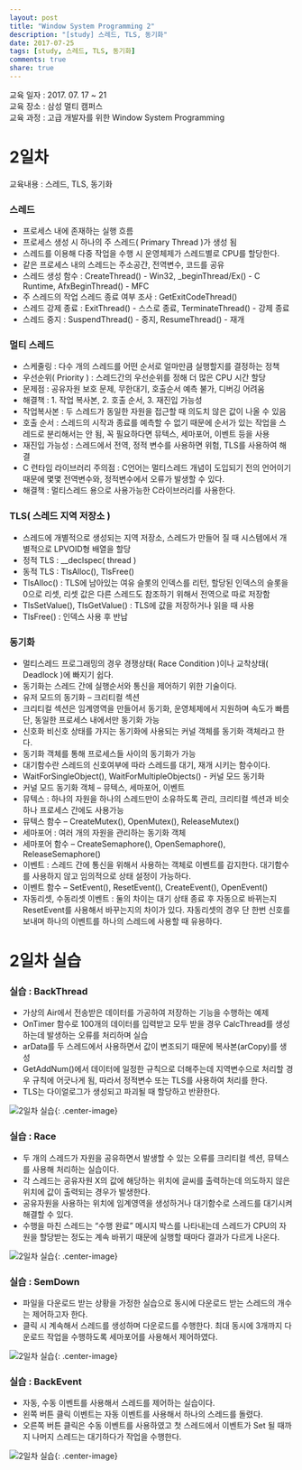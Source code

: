 ```yaml
---
layout: post
title: "Window System Programming 2"
description: "[study] 스레드, TLS, 동기화"
date: 2017-07-25
tags: [study, 스레드, TLS, 동기화]
comments: true
share: true
---
```


교육 일자 : 2017. 07. 17 ~ 21  
교육 장소 : 삼성 멀티 캠퍼스  
교육 과정 : 고급 개발자를 위한 Window System Programming  

# 2일차

교육내용 : 스레드, TLS, 동기화

### 스레드
 - 프로세스 내에 존재하는 실행 흐름
 - 프로세스 생성 시 하나의 주 스레드( Primary Thread )가 생성 됨
 - 스레드를 이용해 다중 작업을 수행 시 운영체제가 스레드별로 CPU를 할당한다.
 - 같은 프로세스 내의 스레드는 주소공간, 전역변수, 코드를 공유
 - 스레드 생성 함수 : CreateThread() - Win32, \_beginThread/Ex() - C Runtime, AfxBeginThread() - MFC  
 - 주 스레드의 작업 스레드 종료 여부 조사 : GetExitCodeThread()
 - 스레드 강제 종료 : ExitThread() - 스스로 종료, TerminateThread() - 강제 종료
 - 스레드 중지 : SuspendThread() - 중지, ResumeThread() - 재개

### 멀티 스레드
 - 스케줄링 : 다수 개의 스레드를 어떤 순서로 얼마만큼 실행할지를 결정하는 정책
 - 우선순위( Priority ) : 스레드간의 우선순위를 정해 더 많은 CPU 시간 할당
 - 문제점 : 공유자원 보호 문제, 무한대기, 호출순서 예측 불가, 디버깅 어려움
 - 해결책 : 1. 작업 복사본, 2. 호출 순서, 3. 재진입 가능성
 - 작업복사본 : 두 스레드가 동일한 자원을 접근할 때 의도치 않은 값이 나올 수 있음
 - 호출 순서 : 스레드의 시작과 종료를 예측할 수 없기 때문에 순서가 있는 작업을 스레드로 분리해서는 안 됨, 꼭 필요하다면 뮤텍스, 세마포어, 이벤트 등을 사용
 - 재진입 가능성 : 스레드에서 전역, 정적 변수를 사용하면 위험, TLS를 사용하여 해결
 - C 런타임 라이브러리 주의점 : C언어는 멀티스레드 개념이 도입되기 전의 언어이기 때문에 몇몇 전역변수와, 정적변수에서 오류가 발생할 수 있다.
 - 해결책 : 멀티스레드 용으로 사용가능한 C라이브러리를 사용한다.

### TLS( 스레드 지역 저장소 )
 - 스레드에 개별적으로 생성되는 지역 저장소, 스레드가 만들어 질 때 시스템에서 개별적으로 LPVOID형 배열을 할당
 - 정적 TLS : \__declspec( thread )
 - 동적 TLS : TlsAlloc(), TlsFree()
 - TlsAlloc() : TLS에 남아있는 여유 슬롯의 인덱스를 리턴, 할당된 인덱스의 슬롯을 0으로 리셋, 리셋 값은 다른 스레드도 참조하기 위해서 전역으로 따로 저장함
 - TlsSetValue(), TlsGetValue() : TLS에 값을 저장하거나 읽을 때 사용
 - TlsFree() : 인덱스 사용 후 반납

### 동기화
 - 멀티스레드 프로그래밍의 경우 경쟁상태( Race Condition )이나 교착상태( Deadlock )에 빠지기 쉽다.
 - 동기화는 스레드 간에 실행순서와 통신을 제어하기 위한 기술이다.
 - 유저 모드의 동기화 – 크리티컬 섹션
 - 크리티컬 섹션은 임계영역을 만들어서 동기화, 운영체제에서 지원하며 속도가 빠름 단, 동일한 프로세스 내에서만 동기화 가능
 - 신호화 비신호 상태를 가지는 동기화에 사용되는 커널 객체를 동기화 객체라고 한다.
 - 동기화 객체를 통해 프로세스들 사이의 동기화가 가능
 - 대기함수란 스레드의 신호여부에 따라 스레드를 대기, 재개 시키는 함수이다.
 - WaitForSingleObject(), WaitForMultipleObjects() - 커널 모드 동기화
 - 커널 모드 동기화 객체 – 뮤텍스, 세마포어, 이벤트
 - 뮤텍스 : 하나의 자원을 하나의 스레드만이 소유하도록 관리, 크리티컬 섹션과 비슷하나 프로세스 간에도 사용가능
 - 뮤텍스 함수 – CreateMutex(), OpenMutex(), ReleaseMutex()
 - 세마포어 : 여러 개의 자원을 관리하는 동기화 객체
 - 세마포어 함수 – CreateSemaphore(), OpenSemaphore(), ReleaseSemaphore()
 - 이벤트 : 스레드 간에 통신을 위해서 사용하는 객체로 이벤트를 감지한다. 대기함수를 사용하지 않고 임의적으로 상태 설정이 가능하다.
 - 이벤트 함수 – SetEvent(), ResetEvent(), CreateEvent(), OpenEvent()
 - 자동리셋, 수동리셋 이벤트 : 둘의 차이는 대기 상태 종료 후 자동으로 바뀌는지 ResetEvent를 사용해서 바꾸는지의 차이가 있다. 자동리셋의 경우 단 한번 신호를 보내며 하나의 이벤트를 하나의 스레드에 사용할 때 유용하다.

# 2일차 실습

### 실습 : BackThread
 - 가상의 Air에서 전송받은 데이터를 가공하여 저장하는 기능을 수행하는 예제
 - OnTimer 함수로 100개의 데이터를 입력받고 모두 받을 경우 CalcThread를 생성하는데 발생하는 오류를 처리하며 실습
 - arData를 두 스레드에서 사용하면서 값이 변조되기 때문에 복사본(arCopy)를 생성
 - GetAddNum()에서 데이터에 일정한 규칙으로 더해주는데 지역변수으로 처리할 경우 규칙에 어긋나게 됨, 따라서 정적변수 또는 TLS를 사용하여 처리를 한다.
 - TLS는 다이얼로그가 생성되고 파괴될 때 할당하고 반환한다.

![2일차 실습]({{site.url}}/img/Window/Day2_1.png){: .center-image}  
<script src="https://gist.github.com/rlarlgns/2e9e9d781dc7c46ebee606b6fb1fecd1.js"></script>  

### 실습 : Race
 - 두 개의 스레드가 자원을 공유하면서 발생할 수 있는 오류를 크리티컬 섹션, 뮤텍스를 사용해 처리하는 실습이다.
 - 각 스레드는 공유자원 X의 값에 해당하는 위치에 글씨를 출력하는데 의도하지 않은 위치에 값이 출력되는 경우가 발생한다.
 - 공유자원을 사용하는 위치에 임계영역을 생성하거나 대기함수로 스레드를 대기시켜 해결할 수 있다.
 - 수행을 마친 스레드는 “수행 완료” 메시지 박스를 나타내는데 스레드가 CPU의 자원을 할당받는 정도는 계속 바뀌기 때문에 실행할 때마다 결과가 다르게 나온다.

![2일차 실습]({{site.url}}/img/Window/Day2_2.png){: .center-image}  
<script src="https://gist.github.com/rlarlgns/9ab1aa32695461d26041316e897f9e77.js"></script>

### 실습 : SemDown
 - 파일을 다운로드 받는 상황을 가정한 실습으로 동시에 다운로드 받는 스레드의 개수는 제어하고자 한다.
 - 클릭 시 계속해서 스레드를 생성하며 다운로드를 수행한다. 최대 동시에 3개까지 다운로드 작업을 수행하도록 세마포어를 사용해서 제어하였다.

![2일차 실습]({{site.url}}/img/Window/Day2_3.png){: .center-image}  
<script src="https://gist.github.com/rlarlgns/664d18e4d95b56bae8f8d75488e77b19.js"></script>  

### 실습 : BackEvent
 - 자동, 수동 이벤트를 사용해서 스레드를 제어하는 실습이다.
 - 왼쪽 버튼 클릭 이벤트는 자동 이벤트를 사용해서 하나의 스레드를 돌렸다.
 - 오른쪽 버튼 클릭은 수동 이벤트를 사용하였고 첫 스레드에서 이벤트가 Set 될 때까지 나머지 스레드는 대기하다가 작업을 수행한다.

![2일차 실습]({{site.url}}/img/Window/Day2_4.png){: .center-image}  
<script src="https://gist.github.com/rlarlgns/c51c37e517cdb432c7e1c2f49192ad5e.js"></script>  
  
